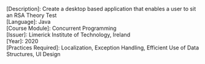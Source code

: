 [Name]:               RSA_App<br>
[Description]:        Create a desktop based application that enables a user to sit an RSA Theory Test<br>
[Language]:           Java<br>
[Course Module]:      Concurrent Programming<br>
[Issuer]:             Limerick Institute of Technology, Ireland<br>
[Year]:               2020<br>
[Practices Required]: Localization, Exception Handling, Efficient Use of Data Structures, UI Design
